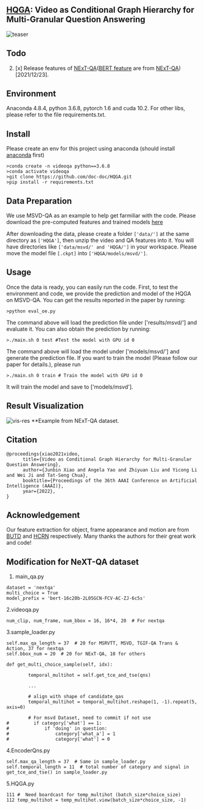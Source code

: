 ## [HQGA](https://arxiv.org/pdf/2112.06197.pdf): Video as Conditional Graph Hierarchy for Multi-Granular Question Answering

![teaser](https://github.com/doc-doc/HQGA/blob/main/introduction.png)

## Todo
2. [x] Release features of [NExT-QA](https://drive.google.com/file/d/1vU9IEW0GvXz3wzumfu9X8lm4ri2SBjLB/view?usp=sharing)([BERT feature](https://drive.google.com/file/d/1KtpduE0SViUYFjZq81hlSmgEr7e2QrUa/view?usp=sharing) are from [NExT-QA](https://github.com/doc-doc/NExT-QA))[2021/12/23].

## Environment

Anaconda 4.8.4, python 3.6.8, pytorch 1.6 and cuda 10.2. For other libs, please refer to the file requirements.txt.

## Install
Please create an env for this project using anaconda (should install [anaconda](https://docs.anaconda.com/anaconda/install/linux/) first)
```
>conda create -n videoqa python==3.6.8
>conda activate videoqa
>git clone https://github.com/doc-doc/HQGA.git
>pip install -r requirements.txt
```
## Data Preparation
We use MSVD-QA as an example to help get farmiliar with the code. Please download the pre-computed features and trained models [here](https://drive.google.com/file/d/1MrupFq8jubEA4nEl4CppR5Rddz9rW_6Z/view?usp=sharing)

After downloading the data, please create a folder ```['data/']``` at the same directory as ```['HQGA']```, then unzip the video and QA features into it. You will have directories like ```['data/msvd/' and 'HQGA/']``` in your workspace. Please move the model file ```[.ckpt]``` into ```['HQGA/models/msvd/']```. 


## Usage
Once the data is ready, you can easily run the code. First, to test the environment and code, we provide the prediction and model of the HQGA on MSVD-QA. 
You can get the results reported in the paper by running: 
```
>python eval_oe.py
```
The command above will load the prediction file under ['results/msvd/'] and evaluate it. 
You can also obtain the prediction by running: 
```
>./main.sh 0 test #Test the model with GPU id 0
```
The command above will load the model under ['models/msvd/'] and generate the prediction file.
If you want to train the model (Please follow our paper for details.), please run
```
>./main.sh 0 train # Train the model with GPU id 0
```
It will train the model and save to ['models/msvd']. 

## Result Visualization
![vis-res](https://github.com/doc-doc/HQGA/blob/main/vis-res.png)
**Example from NExT-QA dataset.
## Citation
```
@proceedings{xiao2021video,
      title={Video as Conditional Graph Hierarchy for Multi-Granular Question Answering}, 
      author={Junbin Xiao and Angela Yao and Zhiyuan Liu and Yicong Li and Wei Ji and Tat-Seng Chua},
      booktitle={Proceedings of the 36th AAAI Conference on Artificial Intelligence (AAAI)},
      year={2022},
}
```
## Acknowledgement
Our feature extraction for object, frame appearance and motion are from [BUTD](https://github.com/MILVLG/bottom-up-attention.pytorch) and [HCRN](https://github.com/thaolmk54/hcrn-videoqa) respectively. Many thanks the authors for their great work and code!

## Modification for NeXT-QA dataset

1. main_qa.py 
```
dataset = 'nextqa'  
multi_choice = True
model_prefix = 'bert-16c20b-2L05GCN-FCV-AC-ZJ-6c5s'

```

2.videoqa.py
```
num_clip, num_frame, num_bbox = 16, 16*4, 20  # For nextqa

```

3.sample_loader.py
```
self.max_qa_length = 37  # 20 for MSRVTT, MSVD, TGIF-QA Trans & Action, 37 for nextqa
self.bbox_num = 20  # 20 for NExT-QA, 10 for others

def get_multi_choice_sample(self, idx):

        temporal_multihot = self.get_tce_and_tse(qns)
        
        ...
        
        # align with shape of candidate_qas
        temporal_multihot = temporal_multihot.reshape(1, -1).repeat(5, axis=0)

        # For msvd Dataset, need to commit if not use
#         if category['what'] == 1:
#             if 'doing' in question:
#                 category['what_a'] = 1
#                 category['what'] = 0
```

4.EncoderQns.py
```
self.max_qa_length = 37  # Same in sample_loader.py
self.temporal_length = 11  # total number of category and signal in get_tce_and_tse() in sample_loader.py
```

5.HQGA.py
```
111 #  Need boardcast for temp_multihot (batch_size*choice_size)
112 temp_multihot = temp_multihot.view(batch_size*choice_size, -1)
```

